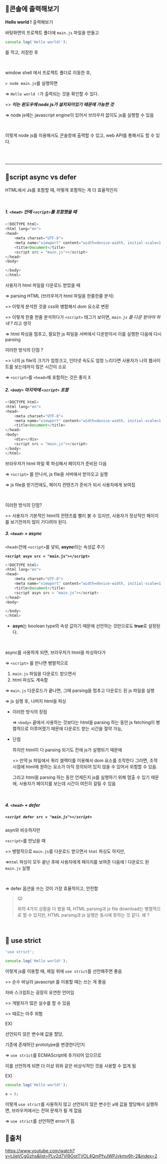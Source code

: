## 🚩콘솔에 출력해보기

**Hello world !** 출력해보기

바탕화면의 프로젝트 폴더에 `main.js` 파일을 만들고

```javascript
console.log('Hello world!');
```

를 적고, 저장한 후

<br>

window shell 에서 프로젝트 폴더로 이동한 후, 

`> node main.js`를 실행하면

=>  `Hello world !`가 출력되는 것을 확인할 수 있다.

=> ***이는 윈도우에 node js가 설치되어있기 때문에 가능한 것***

=> node js에는 javascript engine이 있어서 브라우저 없이도 js를 실행할 수 있음

<br>

이렇게 node js를 이용해서도 콘솔창에 출력할 수 있고, web API를 통해서도 할 수 있다.

<br><br>

-----

## 🚩script async vs defer

HTML에서 Js를 포함할 때, 어떻게 포함하는 게 더 효율적인지

<br>

##### 1. `<head>` 안에 `<script>`를 포함했을 때

```javascript
<!DOCTYPE html>
<html lang="en">
<head>
    <meta charset="UTF-8">
    <meta name="viewport" content="width=device-width, initial-scale=1.0">
    <title>Document</title>
    <script src = "main.js"></script>
</head>
<body>

</body>
</html>
```

사용자가 html 파일을 다운로드 받았을 때

=> parsing HTML (브라우저가 html 파일을 한줄한줄 분석)

=> 이렇게 분석한 것을 css와 병합해서 dom 요소로 변환

=> 이렇게 한줄 한줄 분석하다가 `<script>` 태그가 보이면,  *`main.js` 를 다운 받아야 하네 ?* 라고 생각

=> html 파싱을 멈추고, 필요한 js 파일을 서버에서 다운받아서 이를 실행한 다음에 다시 parsing 



이러한 방식의 단점 ?

=> 나의 js file의 크기가 엄청크고, 인터넷 속도도 엄청 느리다면 사용자가 나의 웹사이트를 보는데까지 많은 시간이 소요

=> `<script>`를 `<head>`에 포함하는 것은 좋지 X



##### 2.  `<body>` 마지막에 `<script>`  포함

```javascript
<!DOCTYPE html>
<html lang="en">
<head>
    <meta charset="UTF-8">
    <meta name="viewport" content="width=device-width, initial-scale=1.0">
    <title>Document</title>
</head>
<body>
	<div></div>
    <script src = "main.js"></script>
</body>
</html>
```

브라우저가 html 파일 쭉 파싱해서 페이지가 준비된 다음

=> `<script>` 를 만나서, js file을 서버에서 받아오고 실행

=> js file을 받기전에도, 페이지 컨텐츠가 준비가 되서 사용자에게 보여짐

<br>

이러한 방식의 단점?

=> 사용자가 기본적인 html의 컨텐츠를 빨리 볼 수 있지만, 사용자가 정상적인 페이지를 보기전까지 많이 기다려야 된다.



##### 3. `<head>` + async 

`<head>`안에 `<script>`를 넣되, **async**라는 속성값 주기

**`<script asyn src = "main.js"></script>`**

```javascript
<!DOCTYPE html>
<html lang="en">
<head>
    <meta charset="UTF-8">
    <meta name="viewport" content="width=device-width, initial-scale=1.0">
    <title>Document</title>
    <script asyn src = "main.js"></script>
</head>
<body>

</body>
</html>
```

+ **asyn**는 boolean type의 속성 값이기 때문에 선언하는 것만으로도 **true**로 설정된다. 

<br>

async를 사용하게 되면, 브라우저가 html을 파싱하다가

=> `<script>` 를 만나면 병렬적으로 

1. `main.js` 파일을 다운로드 받으면서
2. html 파싱도 계속함

=> `main.js` 다운로드가 끝나면, 그때 parsing을 멈추고 다운로드 된 js 파일을 실행

=> js 실행 후, 나머지 html을 파싱

+ 이러한 방식의 장점

  => `<body>` 끝에서 사용하는 것보다는 html을 parsing 하는 동안 js fetching이 병렬적으로 이루어졌기 때문에  다운로드 받는 시간을 절약 가능, 

+ 단점

  하지만 html이 다 parsing 되기도 전에 js가 실행되기 때문에

  => 만약 js 파일에서 쿼리 셀렉터를 이용해서 dom 요소를 조작한다 그러면, 조작 시점에 html에 원하는 요소가 아직 정의되어 있지 않을 수 있어서 위험할 수 있음. 

  그리고 html을 parsing 하는 동안 언제든지 js를 실행하기 위해 멈출 수 있기 때문에, 사용자가 페이지를 보는데 시간이 여전히 걸릴 수 있음

<br>

##### 4. `<head>` + defer

#####  **`<script defer src = "main.js"></script>`**

asyn와 비슷하지만

`<script>`를 만났을 때

=> 병렬적으로 `main.js`를 다운로드 받으면서 `html` 파싱도 하지만,

=>`html` 파싱이 모두 끝난 후에 사용자에게 페이지를 보여준 다음에 ! 다운로드 된`main.js` 실행

<br>

=> defer 옵션을 쓰는 것이 가장 효율적이고, 안전함

> Q)
>
> 위의 4가지 상황을 다 봤을 때, HTML parsing과 js file download는 병렬적으로 할 수 있지만, HTML parsing과 js 실행은 동시에 못하는 것 같다. 왜 ?

<br>

## 🚩 use strict

```javascript
'use strict';

console.log('Hello world!');
```

이렇게 js를 이용할 때, 제일 위에 `use strict`를 선언해주면 좋음

=> 순수 바닐라 javascript 를 이용할 때는 쓰는 게 좋음



자바 스크립트는 굉장히 유연한 언어임

=> 개발자가 많은 실수를 할 수 있음

=> 때로는 아주 위험



EX) 

선언되지 않은 변수에 값을 할당,

기존에 존재하던 prototype을 변경한다던지

=> `use strict`를 ECMAScript에 추가되어 있으므로

이를 선언하게 되면 더 이상 위와 같은 비상식적인 것을 사용할 수 없게 됨



EX)

```javascript
console.log('Hello world!');

a = 6;
```

이렇게 `use strict`를 사용하지 않고 선언되지 않은 변수인 `a`에 값을 할당해서 실행하면, 브라우저에서는 전혀 문제가 될 게 없음

=> `use strict`를 선언하면 error가 뜸







## 🚩출처

https://www.youtube.com/watch?v=tJieVCgGzhs&list=PLv2d7VI9OotTVOL4QmPfvJWPJvkmv6h-2&index=2